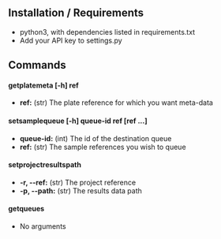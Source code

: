 ## Installation / Requirements
* python3, with dependencies listed in requirements.txt
* Add your API key to settings.py

## Commands
#### getplatemeta [-h] ref
* **ref:** (str) The plate reference for which you want meta-data

#### setsamplequeue [-h] queue-id ref [ref ...]
* **queue-id:** (int) The id of the destination queue
* **ref:** (str) The sample references you wish to queue

#### setprojectresultspath
* **-r, --ref:** (str) The project reference
* **-p, --path:** (str) The results data path

#### getqueues
* No arguments

